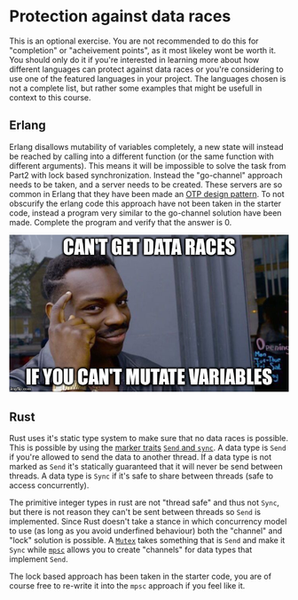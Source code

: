 # Protection against data races

This is an optional exercise. You are not recommended to do this for "completion" or "acheivement points", as it most likeley wont be worth it. You should only do it if you're interested in learning more about how different languages can protect against data races or you're considering to use one of the featured languages in your project. The languages chosen is not a complete list, but rather some examples that might be usefull in context to this course.
 
## Erlang
Erlang disallows mutability of variables completely, a new state will instead be reached by calling into a different function (or the same function with different arguments). This means it will be impossible to solve the task from Part2 with lock based synchronization. Instead the "go-channel" approach needs to be taken, and a server needs to be created. These servers are so common in Erlang that they have been made an [OTP design pattern](http://erlang.org/doc/design_principles/gen_server_concepts.html). To not obscurify the erlang code this approach have not been taken in the starter code, instead a program very similar to the go-channel solution have been made. Complete the program and verify that the answer is 0.

![alt text](/img/cant_get_data_races.jpg "Erlang disallows mutation of variables")

## Rust
Rust uses it's static type system to make sure that no data races is possible. This is possible by using the [marker traits](https://doc.rust-lang.org/std/marker/) [`Send` and `sync`](https://doc.rust-lang.org/beta/nomicon/send-and-sync.html). A data type is `Send` if you're allowed to send the data to another thread. If a data type is not marked as `Send` it's statically guaranteed that it will never be send between threads. A data type is `Sync` if it's safe to share between threads (safe to access concurrently).

The primitive integer types in rust are not "thread safe" and thus not `Sync`, but there is not reason they can't be sent between threads so `Send` is implemented. Since Rust doesn't take a stance in which concurrency model to use (as long as you avoid underfined behaviour) both the "channel" and "lock" solution is possible. A [`Mutex`](https://doc.rust-lang.org/std/sync/struct.Mutex.html) takes something that is `Send` and make it `Sync` while [`mpsc`](https://doc.rust-lang.org/std/sync/mpsc/index.html) allows you to create "channels" for data types that implement `Send`.

The lock based approach has been taken in the starter code, you are of course free to re-write it into the `mpsc` approach if you feel like it.
